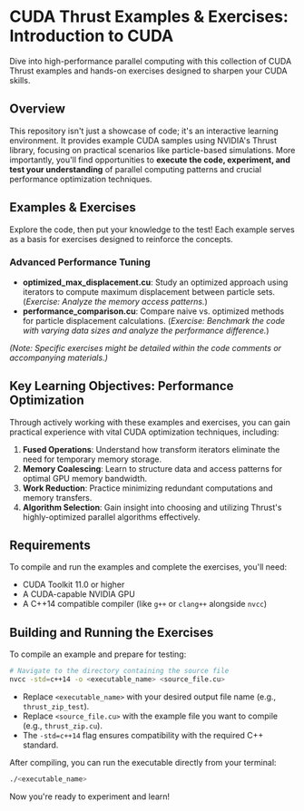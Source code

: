 # CUDA Thrust Examples & Exercises: Introduction to CUDA 

Dive into high-performance parallel computing with this collection of CUDA Thrust examples and hands-on exercises designed to sharpen your CUDA skills.

## Overview

This repository isn't just a showcase of code; it's an interactive learning environment. It provides example CUDA samples using NVIDIA's Thrust library, focusing on practical scenarios like particle-based simulations. More importantly, you'll find opportunities to **execute the code, experiment, and test your understanding** of parallel computing patterns and crucial performance optimization techniques.

## Examples & Exercises

Explore the code, then put your knowledge to the test! Each example serves as a basis for exercises designed to reinforce the concepts.

### Advanced Performance Tuning

*   **optimized_max_displacement.cu**: Study an optimized approach using iterators to compute maximum displacement between particle sets. (_Exercise: Analyze the memory access patterns._)
*   **performance_comparison.cu**: Compare naive vs. optimized methods for particle displacement calculations. (_Exercise: Benchmark the code with varying data sizes and analyze the performance difference._)

_(Note: Specific exercises might be detailed within the code comments or accompanying materials.)_

## Key Learning Objectives: Performance Optimization

Through actively working with these examples and exercises, you can gain practical experience with vital CUDA optimization techniques, including:

1.  **Fused Operations**: Understand how transform iterators eliminate the need for temporary memory storage.
2.  **Memory Coalescing**: Learn to structure data and access patterns for optimal GPU memory bandwidth.
3.  **Work Reduction**: Practice minimizing redundant computations and memory transfers.
4.  **Algorithm Selection**: Gain insight into choosing and utilizing Thrust's highly-optimized parallel algorithms effectively.

## Requirements

To compile and run the examples and complete the exercises, you'll need:

*   CUDA Toolkit 11.0 or higher
*   A CUDA-capable NVIDIA GPU
*   A C++14 compatible compiler (like `g++` or `clang++` alongside `nvcc`)

## Building and Running the Exercises

To compile an example and prepare for testing:

```bash
# Navigate to the directory containing the source file
nvcc -std=c++14 -o <executable_name> <source_file.cu>
```

*   Replace `<executable_name>` with your desired output file name (e.g., `thrust_zip_test`).
*   Replace `<source_file.cu>` with the example file you want to compile (e.g., `thrust_zip.cu`).
*   The `-std=c++14` flag ensures compatibility with the required C++ standard.

After compiling, you can run the executable directly from your terminal:

```bash
./<executable_name>
```

Now you're ready to experiment and learn!
